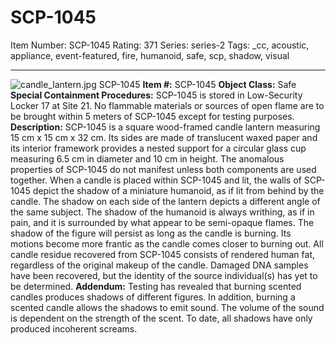 # SCP-1045
Item Number: SCP-1045
Rating: 371
Series: series-2
Tags: _cc, acoustic, appliance, event-featured, fire, humanoid, safe, scp, shadow, visual

---

![candle_lantern.jpg](https://scp-wiki.wdfiles.com/local--files/scp-1045/candle_lantern.jpg)
SCP-1045
**Item #:** SCP-1045
**Object Class:** Safe
**Special Containment Procedures:** SCP-1045 is stored in Low-Security Locker 17 at Site 21. No flammable materials or sources of open flame are to be brought within 5 meters of SCP-1045 except for testing purposes.
**Description:** SCP-1045 is a square wood-framed candle lantern measuring 15 cm x 15 cm x 32 cm. Its sides are made of translucent waxed paper and its interior framework provides a nested support for a circular glass cup measuring 6.5 cm in diameter and 10 cm in height. The anomalous properties of SCP-1045 do not manifest unless both components are used together.
When a candle is placed within SCP-1045 and lit, the walls of SCP-1045 depict the shadow of a miniature humanoid, as if lit from behind by the candle. The shadow on each side of the lantern depicts a different angle of the same subject. The shadow of the humanoid is always writhing, as if in pain, and it is surrounded by what appear to be semi-opaque flames. The shadow of the figure will persist as long as the candle is burning. Its motions become more frantic as the candle comes closer to burning out.
All candle residue recovered from SCP-1045 consists of rendered human fat, regardless of the original makeup of the candle. Damaged DNA samples have been recovered, but the identity of the source individual(s) has yet to be determined.
**Addendum:** Testing has revealed that burning scented candles produces shadows of different figures. In addition, burning a scented candle allows the shadows to emit sound. The volume of the sound is dependent on the strength of the scent. To date, all shadows have only produced incoherent screams.